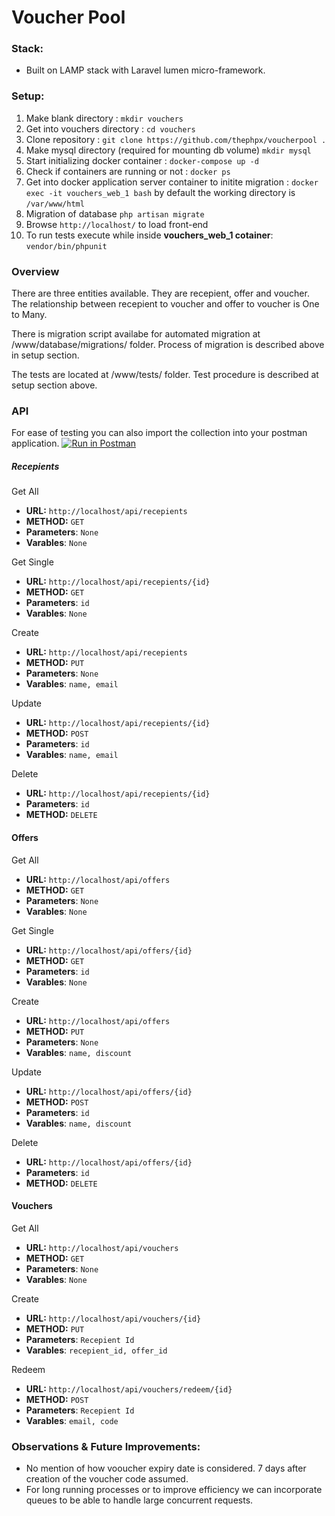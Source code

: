# Voucher Pool

### Stack:
- Built on LAMP stack with Laravel lumen micro-framework.

### Setup:
1. Make blank directory : `mkdir vouchers`
2. Get into vouchers directory : `cd vouchers`
2. Clone repository : `git clone https://github.com/thephpx/voucherpool .`
2. Make mysql directory (required for mounting db volume) `mkdir mysql`
3. Start initializing docker container : `docker-compose up -d`
4. Check if containers are running or not : `docker ps`
5. Get into docker application server container to initite migration : `docker exec -it vouchers_web_1 bash` by default the working directory is `/var/www/html`
5. Migration of database `php artisan migrate`
6. Browse `http://localhost/` to load front-end
7. To run tests execute while inside **vouchers_web_1 cotainer**: `vendor/bin/phpunit`

### Overview

There are three entities available. They are recepient, offer and voucher. The relationship between recepient to voucher and offer to voucher is One to Many.

There is migration script availabe for automated migration at /www/database/migrations/ folder. Process of migration is described above in setup section.

The tests are located at /www/tests/ folder. Test procedure is described at setup section above.

### API

For ease of testing you can also import the collection into your postman application.
[![Run in Postman](https://run.pstmn.io/button.svg)](https://app.getpostman.com/run-collection/9ccce162350cc342c9ee)

##### Recepients
Get All
- **URL:** `http://localhost/api/recepients`
- **METHOD:** `GET`
- **Parameters**: `None`
- **Varables**: `None`

Get Single
- **URL:** `http://localhost/api/recepients/{id}`
- **METHOD:** `GET`
- **Parameters**: `id`
- **Varables**: `None`

Create
- **URL:** `http://localhost/api/recepients`
- **METHOD:** `PUT`
- **Parameters**: `None`
- **Varables**: `name, email`

Update
- **URL:** `http://localhost/api/recepients/{id}`
- **METHOD:** `POST`
- **Parameters**: `id`
- **Varables**: `name, email`

Delete
- **URL:** `http://localhost/api/recepients/{id}`
- **Parameters**: `id`
- **METHOD:** `DELETE`


#### Offers
Get All
- **URL:** `http://localhost/api/offers`
- **METHOD:** `GET`
- **Parameters**: `None`
- **Varables**: `None`

Get Single
- **URL:** `http://localhost/api/offers/{id}`
- **METHOD:** `GET`
- **Parameters**: `id`
- **Varables**: `None`

Create
- **URL:** `http://localhost/api/offers`
- **METHOD:** `PUT`
- **Parameters**: `None`
- **Varables**: `name, discount`

Update
- **URL:** `http://localhost/api/offers/{id}`
- **METHOD:** `POST`
- **Parameters**: `id`
- **Varables**: `name, discount`

Delete
- **URL:** `http://localhost/api/offers/{id}`
- **Parameters**: `id`
- **METHOD:** `DELETE`

#### Vouchers
Get All
- **URL:** `http://localhost/api/vouchers`
- **METHOD:** `GET`
- **Parameters**: `None`
- **Varables**: `None`

Create
- **URL:** `http://localhost/api/vouchers/{id}`
- **METHOD:** `PUT`
- **Parameters**: `Recepient Id`
- **Varables**: `recepient_id, offer_id`

Redeem
- **URL:** `http://localhost/api/vouchers/redeem/{id}`
- **METHOD:** `POST`
- **Parameters**: `Recepient Id`
- **Varables**: `email, code`


### Observations & Future Improvements:
- No mention of how vooucher expiry date is considered. 7 days after creation of the voucher code assumed.
- For long running processes or to improve efficiency we can incorporate queues to be able to handle large concurrent requests.